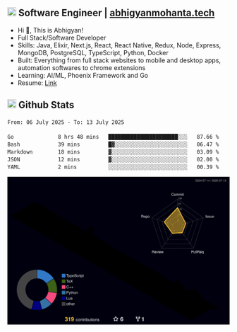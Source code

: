 ## <img src="https://media.giphy.com/media/v1.Y2lkPTc5MGI3NjExNjBuMTFuMDMxcjR0OXp2Zjk5Z3A2ajkzYWpiaDFmdWJhZzY2anM1MCZlcD12MV9naWZzX3NlYXJjaCZjdD1n/UcK7JalnjCz0k/giphy.gif" width="20" height="20" /> Software Engineer | [abhigyanmohanta.tech](https://abhigyanmohanta.tech)


- Hi 👋, This is Abhigyan!
- Full Stack/Software Developer
- Skills: Java, Elixir, Next.js, React, React Native, Redux, Node, Express, MongoDB, PostgreSQL, TypeScript, Python, Docker
- Built: Everything from full stack websites to mobile and desktop apps, automation softwares to chrome extensions
- Learning: AI/ML, Phoenix Framework and Go
- Resume: [Link](https://abhigyan-mohanta.github.io/resume/)


## <img src="https://media.giphy.com/media/v1.Y2lkPTc5MGI3NjExOTVzbjE3Z3F6bDhrNGtzYWpiODJkeTRhcHRqN3MwaGV2cTZ3ajR3eCZlcD12MV9naWZzX3NlYXJjaCZjdD1n/o0vwzuFwCGAFO/giphy.gif" width="20" height="20" /> Github Stats
<!--START_SECTION:waka-->

```txt
From: 06 July 2025 - To: 13 July 2025

Go              8 hrs 48 mins   ██████████████████████░░░   87.66 %
Bash            39 mins         █▓░░░░░░░░░░░░░░░░░░░░░░░   06.47 %
Markdown        18 mins         ▓░░░░░░░░░░░░░░░░░░░░░░░░   03.09 %
JSON            12 mins         ▓░░░░░░░░░░░░░░░░░░░░░░░░   02.00 %
YAML            2 mins          ░░░░░░░░░░░░░░░░░░░░░░░░░   00.39 %
```

<!--END_SECTION:waka-->
![](./profile-3d-contrib/profile-night-rainbow.svg)
